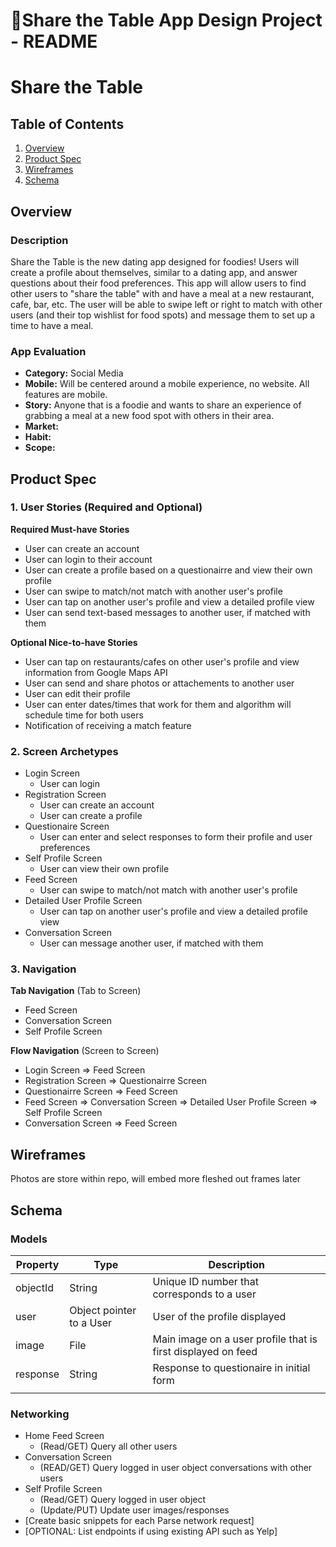 Share the Table App Design Project - README
===

# Share the Table

## Table of Contents
1. [Overview](#Overview)
1. [Product Spec](#Product-Spec)
1. [Wireframes](#Wireframes)
2. [Schema](#Schema)

## Overview
### Description
Share the Table is the new dating app designed for foodies! Users will create a profile about themselves, similar to a dating app, and answer questions about their food preferences. This app will allow users to find other users to "share the table" with and have a meal at a new restaurant, cafe, bar, etc. The user will be able to swipe left or right to match with other users (and their top wishlist for food spots) and message them to set up a time to have a meal.    

### App Evaluation
- **Category:** Social Media
- **Mobile:** Will be centered around a mobile experience, no website. All features are mobile.
- **Story:** Anyone that is a foodie and wants to share an experience of grabbing a meal at a new food spot with others in their area.
- **Market:**
- **Habit:**
- **Scope:**

## Product Spec

### 1. User Stories (Required and Optional)

**Required Must-have Stories**

* User can create an account
* User can login to their account
* User can create a profile based on a questionairre and view their own profile
* User can swipe to match/not match with another user's profile
* User can tap on another user's profile and view a detailed profile view
* User can send text-based messages to another user, if matched with them

**Optional Nice-to-have Stories**

* User can tap on restaurants/cafes on other user's profile and view information from Google Maps API
* User can send and share photos or attachements to another user
* User can edit their profile
* User can enter dates/times that work for them and algorithm will schedule time for both users
* Notification of receiving a match feature

### 2. Screen Archetypes

* Login Screen
   * User can login
* Registration Screen
   * User can create an account
   * User can create a profile
* Questionaire Screen
   * User can enter and select responses to form their profile and user preferences
* Self Profile Screen
    * User can view their own profile
* Feed Screen
    * User can swipe to match/not match with another user's profile
* Detailed User Profile Screen
    * User can tap on another user's profile and view a detailed profile view
* Conversation Screen
    * User can message another user, if matched with them

### 3. Navigation

**Tab Navigation** (Tab to Screen)

* Feed Screen
* Conversation Screen
* Self Profile Screen

**Flow Navigation** (Screen to Screen)

* Login Screen
   => Feed Screen
* Registration Screen
   => Questionairre Screen
* Questionairre Screen
   => Feed Screen
* Feed Screen
   => Conversation Screen
   => Detailed User Profile Screen
   => Self Profile Screen
* Conversation Screen
   => Feed Screen

## Wireframes
Photos are store within repo, will embed more fleshed out frames later

## Schema 
### Models
| Property | Type                     | Description                                                  |
|----------|--------------------------|--------------------------------------------------------------|
| objectId | String                   | Unique ID number that corresponds to a user                  |
| user     | Object pointer to a User | User of the profile displayed                                |
| image    | File                     | Main image on a user profile that is first displayed on feed |
| response | String                   | Response to questionaire in initial form                     |
|          |                          |                                                              |

### Networking
- Home Feed Screen
  * (Read/GET) Query all other users
- Conversation Screen  
  * (READ/GET) Query logged in user object conversations with other users
- Self Profile Screen
  * (Read/GET) Query logged in user object
  * (Update/PUT) Update user images/responses
- [Create basic snippets for each Parse network request]
- [OPTIONAL: List endpoints if using existing API such as Yelp]
